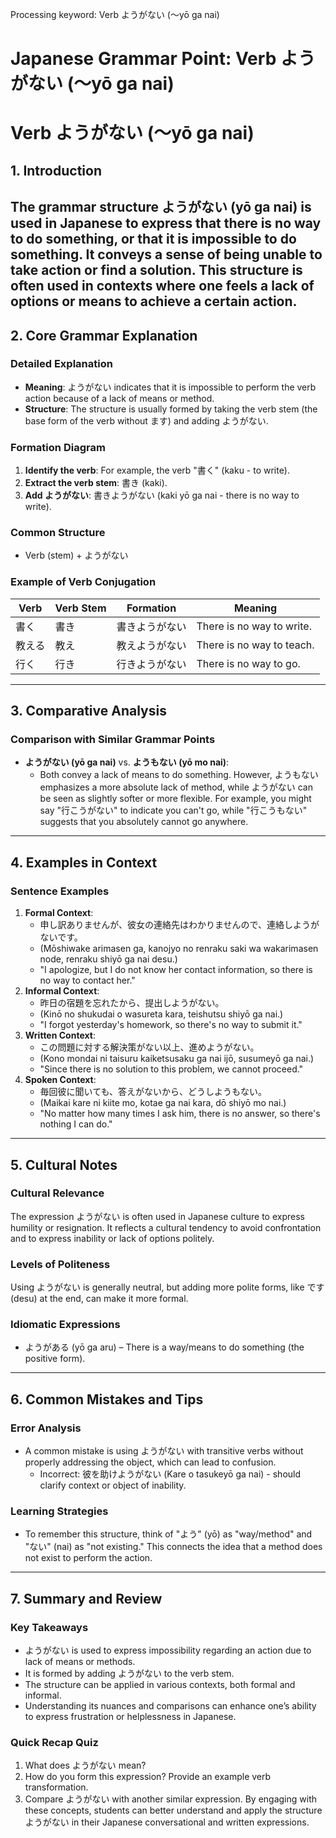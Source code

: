 Processing keyword: Verb ようがない (〜yō ga nai)
# Japanese Grammar Point: Verb ようがない (〜yō ga nai)
# Verb ようがない (〜yō ga nai)
## 1. Introduction
The grammar structure ようがない (yō ga nai) is used in Japanese to express that there is no way to do something, or that it is impossible to do something. It conveys a sense of being unable to take action or find a solution. This structure is often used in contexts where one feels a lack of options or means to achieve a certain action.
---
## 2. Core Grammar Explanation
### Detailed Explanation
- **Meaning**: ようがない indicates that it is impossible to perform the verb action because of a lack of means or method.
- **Structure**: The structure is usually formed by taking the verb stem (the base form of the verb without ます) and adding ようがない.
### Formation Diagram
1. **Identify the verb**: For example, the verb "書く" (kaku - to write).
2. **Extract the verb stem**: 書き (kaki).
3. **Add ようがない**: 書きようがない (kaki yō ga nai - there is no way to write).
### Common Structure
- Verb (stem) + ようがない
### Example of Verb Conjugation
| Verb       | Verb Stem | Formation               | Meaning                |
|------------|-----------|-------------------------|------------------------|
| 書く       | 書き      | 書きようがない          | There is no way to write. |
| 教える     | 教え      | 教えようがない          | There is no way to teach. |
| 行く       | 行き      | 行きようがない          | There is no way to go. |
---
## 3. Comparative Analysis
### Comparison with Similar Grammar Points
- **ようがない (yō ga nai)** vs. **ようもない (yō mo nai)**: 
  - Both convey a lack of means to do something. However, ようもない emphasizes a more absolute lack of method, while ようがない can be seen as slightly softer or more flexible. For example, you might say "行こうがない" to indicate you can't go, while "行こうもない" suggests that you absolutely cannot go anywhere.
---
## 4. Examples in Context
### Sentence Examples
1. **Formal Context**:
   - 申し訳ありませんが、彼女の連絡先はわかりませんので、連絡しようがないです。
   - (Mōshiwake arimasen ga, kanojyo no renraku saki wa wakarimasen node, renraku shiyō ga nai desu.)
   - "I apologize, but I do not know her contact information, so there is no way to contact her."
2. **Informal Context**:
   - 昨日の宿題を忘れたから、提出しようがない。
   - (Kinō no shukudai o wasureta kara, teishutsu shiyō ga nai.)
   - "I forgot yesterday's homework, so there's no way to submit it."
3. **Written Context**:
   - この問題に対する解決策がない以上、進めようがない。
   - (Kono mondai ni taisuru kaiketsusaku ga nai ijō, susumeyō ga nai.)
   - "Since there is no solution to this problem, we cannot proceed."
4. **Spoken Context**:
   - 毎回彼に聞いても、答えがないから、どうしようもない。
   - (Maikai kare ni kiite mo, kotae ga nai kara, dō shiyō mo nai.)
   - "No matter how many times I ask him, there is no answer, so there's nothing I can do."
---
## 5. Cultural Notes
### Cultural Relevance
The expression ようがない is often used in Japanese culture to express humility or resignation. It reflects a cultural tendency to avoid confrontation and to express inability or lack of options politely. 
### Levels of Politeness
Using ようがない is generally neutral, but adding more polite forms, like です (desu) at the end, can make it more formal. 
### Idiomatic Expressions
- ようがある (yō ga aru) – There is a way/means to do something (the positive form).
---
## 6. Common Mistakes and Tips
### Error Analysis
- A common mistake is using ようがない with transitive verbs without properly addressing the object, which can lead to confusion.
  - Incorrect: 彼を助けようがない (Kare o tasukeyō ga nai) - should clarify context or object of inability.
### Learning Strategies
- To remember this structure, think of "よう" (yō) as "way/method" and "ない" (nai) as "not existing." This connects the idea that a method does not exist to perform the action.
---
## 7. Summary and Review
### Key Takeaways
- ようがない is used to express impossibility regarding an action due to lack of means or methods.
- It is formed by adding ようがない to the verb stem.
- The structure can be applied in various contexts, both formal and informal.
- Understanding its nuances and comparisons can enhance one’s ability to express frustration or helplessness in Japanese.
### Quick Recap Quiz
1. What does ようがない mean?
2. How do you form this expression? Provide an example verb transformation.
3. Compare ようがない with another similar expression.
By engaging with these concepts, students can better understand and apply the structure ようがない in their Japanese conversational and written expressions.
